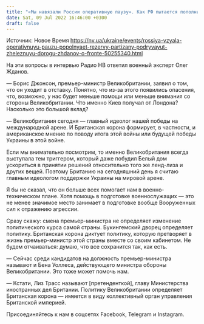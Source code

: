 ```yaml
---
title: "«Мы навязали России оперативную паузу». Как РФ пытается пополнить резервы, а партизаны сажают ее армию на «голодный паек» — Жданов"
date: Sat, 09 Jul 2022 16:46:00 +0300
draft: false
---
```

Источник: Новое Время https://nv.ua/ukraine/events/rossiya-vzyala-operativnuyu-pauzu-popolnyaet-rezervy-partizany-podryvayut-zheleznuyu-dorogu-zhdanov-o-fronte-50255340.html


На эти вопросы в интервью Радио НВ ответил военный эксперт Олег Жданов.

— Борис Джонсон, премьер-министр Великобритании, заявил о том, что он уходит в отставку. Понятно, что из-за этого появились опасения, что, возможно, у нас будет меньше помощи или меньше внимания со стороны Великобритании. Что именно Киев получал от Лондона? Насколько это большой вклад?

— Великобритания сегодня — главный идеолог нашей победы на международной арене. И Британская корона формирует, в частности, и американское мнение по поводу итога этой войны или будущей победы Украины в этой войне.

Если мы внимательно посмотрим, то именно Великобритания всегда выступала тем триггером, который даже побудил Белый дом ускориться в принятии решений относительно того же ленд-лиза и других вещей. Поэтому Британию на сегодняшний день я считаю главным идеологом поддержки Украины на мировой арене.

Я бы не сказал, что он больше всех помогает нам в военно-техническом плане. Хотя помощь в подготовке военнослужащих — это не менее значимое место занимает в подготовке вообще Вооруженных сил к отражению агрессии.

Сразу скажу: смена премьер-министра не определяет изменение политического курса самой страны. Букингемский дворец определяет политику. Британская корона диктует политику, которую претворяет в жизнь премьер-министр этой страны вместе со своим кабинетом. Не будем отчаиваться: думаю, что все сохранится так, как есть.

— Сейчас среди кандидатов на должность премьер-министра называют и Бена Уоллеса, действующего министра обороны Великобритании. Это тоже может помочь нам.

— Кстати, Лиз Трасс называют [претенденткой], главу Министерства иностранных дел Британии. Политику Великобритании определяет Британская корона — имеется в виду коллективный орган управления Британской империей.

Присоединяйтесь к нам в соцсетях Facebook, Telegram и Instagram.
